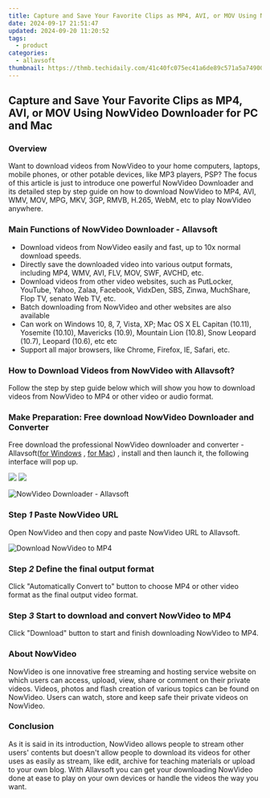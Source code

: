 ```yaml
---
title: Capture and Save Your Favorite Clips as MP4, AVI, or MOV Using NowVideo Downloader for PC and Mac
date: 2024-09-17 21:51:47
updated: 2024-09-20 11:20:52
tags:
  - product
categories:
  - allavsoft
thumbnail: https://thmb.techidaily.com/41c40fc075ec41a6de89c571a5a74900b640b77fd911558c6dd5abd8173773bf.jpg
---
```


## Capture and Save Your Favorite Clips as MP4, AVI, or MOV Using NowVideo Downloader for PC and Mac

### Overview

Want to download videos from NowVideo to your home computers, laptops, mobile phones, or other potable devices, like MP3 players, PSP? The focus of this article is just to introduce one powerful NowVideo Downloader and its detailed step by step guide on how to download NowVideo to MP4, AVI, WMV, MOV, MPG, MKV, 3GP, RMVB, H.265, WebM, etc to play NowVideo anywhere.

### Main Functions of NowVideo Downloader - Allavsoft

* Download videos from NowVideo easily and fast, up to 10x normal download speeds.
* Directly save the downloaded video into various output formats, including MP4, WMV, AVI, FLV, MOV, SWF, AVCHD, etc.
* Download videos from other video websites, such as PutLocker, YouTube, Yahoo, Zalaa, Facebook, VidxDen, SBS, Zinwa, MuchShare, Flop TV, senato Web TV, etc.
* Batch downloading from NowVideo and other websites are also available
* Can work on Windows 10, 8, 7, Vista, XP; Mac OS X EL Capitan (10.11), Yosemite (10.10), Mavericks (10.9), Mountain Lion (10.8), Snow Leopard (10.7), Leopard (10.6), etc etc
* Support all major browsers, like Chrome, Firefox, IE, Safari, etc.

### How to Download Videos from NowVideo with Allavsoft?

Follow the step by step guide below which will show you how to download videos from NowVideo to MP4 or other video or audio format.

### Make Preparation: Free download NowVideo Downloader and Converter

Free download the professional NowVideo downloader and converter - Allavsoft([for Windows](https://tools.techidaily.com/allavsoft/products/) , [for Mac](https://tools.techidaily.com/allavsoft/products/)) , install and then launch it, the following interface will pop up.

[![](https://www.allavsoft.com/how-to/../images/how-to/free-download-win.jpg)](https://tools.techidaily.com/allavsoft/products/) [![](https://www.allavsoft.com/how-to/../images/how-to/free-download-mac.jpg)](https://tools.techidaily.com/allavsoft/products/)

![NowVideo Downloader - Allavsoft](https://www.allavsoft.com/how-to/../images/allavsoft/screen-shot-600.jpg)

### Step _1_ Paste NowVideo URL

Open NowVideo and then copy and paste NowVideo URL to Allavsoft.

![Download NowVideo to MP4](https://www.allavsoft.com/how-to/../images/how-to/nowvideo-downloader/download-nowvideo-to-mp4.jpg)

### Step _2_ Define the final output format

Click "Automatically Convert to" button to choose MP4 or other video format as the final output video format.

### Step _3_ Start to download and convert NowVideo to MP4

Click "Download" button to start and finish downloading NowVideo to MP4.

### About NowVideo

NowVideo is one innovative free streaming and hosting service website on which users can access, upload, view, share or comment on their private videos. Videos, photos and flash creation of various topics can be found on NowVideo. Users can watch, store and keep safe their private videos on NowVideo.

### Conclusion

As it is said in its introduction, NowVideo allows people to stream other users' contents but doesn't allow people to download its videos for other uses as easily as stream, like edit, archive for teaching materials or upload to your own blog. With Allavsoft you can get your downloading NowVideo done at ease to play on your own devices or handle the videos the way you want.

<ins class="adsbygoogle"
     style="display:block"
     data-ad-format="autorelaxed"
     data-ad-client="ca-pub-7571918770474297"
     data-ad-slot="1223367746"></ins>



<ins class="adsbygoogle"
     style="display:block"
     data-ad-client="ca-pub-7571918770474297"
     data-ad-slot="8358498916"
     data-ad-format="auto"
     data-full-width-responsive="true"></ins>
